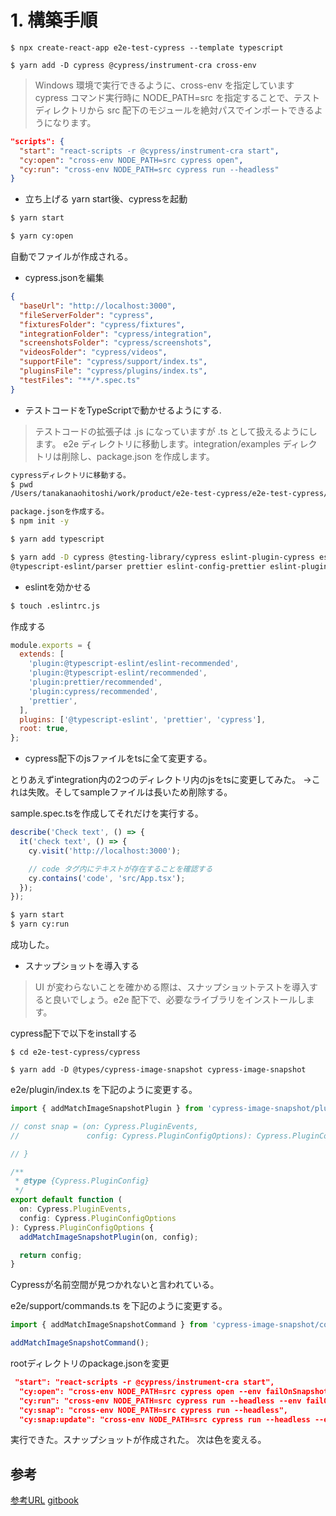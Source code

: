 # 1. 構築手順

`$ npx create-react-app e2e-test-cypress --template typescript`


`$ yarn add -D cypress @cypress/instrument-cra cross-env`

>Windows 環境で実行できるように、cross-env を指定しています
>cypress コマンド実行時に NODE_PATH=src を指定することで、テストディレクトリから src 配下のモジュールを絶対パスでインポートできるようになります。

```json
"scripts": {
  "start": "react-scripts -r @cypress/instrument-cra start",
  "cy:open": "cross-env NODE_PATH=src cypress open",
  "cy:run": "cross-env NODE_PATH=src cypress run --headless"
}
```

- 立ち上げる
yarn start後、cypressを起動

```sh
$ yarn start

$ yarn cy:open
```

自動でファイルが作成される。

- cypress.jsonを編集

```json
{
  "baseUrl": "http://localhost:3000",
  "fileServerFolder": "cypress",
  "fixturesFolder": "cypress/fixtures",
  "integrationFolder": "cypress/integration",
  "screenshotsFolder": "cypress/screenshots",
  "videosFolder": "cypress/videos",
  "supportFile": "cypress/support/index.ts",
  "pluginsFile": "cypress/plugins/index.ts",
  "testFiles": "**/*.spec.ts"
}
```

- テストコードをTypeScriptで動かせるようにする.

>テストコードの拡張子は .js になっていますが .ts として扱えるようにします。
>e2e ディレクトリに移動します。integration/examples ディレクトリは削除し、package.json を作成します。

```sh
cypressディレクトリに移動する。
$ pwd
/Users/tanakanaohitoshi/work/product/e2e-test-cypress/e2e-test-cypress/cypress

package.jsonを作成する。
$ npm init -y

$ yarn add typescript

$ yarn add -D cypress @testing-library/cypress eslint-plugin-cypress eslint @typescript-eslint/eslint-plugin
@typescript-eslint/parser prettier eslint-config-prettier eslint-plugin-prettier
```

- eslintを効かせる

```sh
$ touch .eslintrc.js
```

作成する

```js
module.exports = {
  extends: [
    'plugin:@typescript-eslint/eslint-recommended',
    'plugin:@typescript-eslint/recommended',
    'plugin:prettier/recommended',
    'plugin:cypress/recommended',
    'prettier',
  ],
  plugins: ['@typescript-eslint', 'prettier', 'cypress'],
  root: true,
};
```

- cypress配下のjsファイルをtsに全て変更する。

とりあえずintegration内の2つのディレクトリ内のjsをtsに変更してみた。
→これは失敗。そしてsampleファイルは長いため削除する。

sample.spec.tsを作成してそれだけを実行する。
```ts
describe('Check text', () => {
  it('check text', () => {
    cy.visit('http://localhost:3000');

    // code タグ内にテキストが存在することを確認する
    cy.contains('code', 'src/App.tsx');
  });
});
```

```sh
$ yarn start
$ yarn cy:run
```

成功した。

- スナップショットを導入する

>UI が変わらないことを確かめる際は、スナップショットテストを導入すると良いでしょう。e2e 配下で、必要なライブラリをインストールします。

cypress配下で以下をinstallする

`$ cd e2e-test-cypress/cypress`

`$ yarn add -D @types/cypress-image-snapshot cypress-image-snapshot`

e2e/plugin/index.ts を下記のように変更する。

```ts
import { addMatchImageSnapshotPlugin } from 'cypress-image-snapshot/plugin';

// const snap = (on: Cypress.PluginEvents,
//               config: Cypress.PluginConfigOptions): Cypress.PluginConfigOptions => {

// }

/**
 * @type {Cypress.PluginConfig}
 */
export default function (
  on: Cypress.PluginEvents,
  config: Cypress.PluginConfigOptions
): Cypress.PluginConfigOptions {
  addMatchImageSnapshotPlugin(on, config);

  return config;
}
```

Cypressが名前空間が見つかれないと言われている。


e2e/support/commands.ts を下記のように変更する。

```ts
import { addMatchImageSnapshotCommand } from 'cypress-image-snapshot/command';

addMatchImageSnapshotCommand();
```

rootディレクトリのpackage.jsonを変更

```json
 "start": "react-scripts -r @cypress/instrument-cra start",
  "cy:open": "cross-env NODE_PATH=src cypress open --env failOnSnapshotDiff=false",
  "cy:run": "cross-env NODE_PATH=src cypress run --headless --env failOnSnapshotDiff=false",
  "cy:snap": "cross-env NODE_PATH=src cypress run --headless",
  "cy:snap:update": "cross-env NODE_PATH=src cypress run --headless --env updateSnapshots=true"
```

実行できた。スナップショットが作成された。
次は色を変える。

## 参考

[参考URL](https://www.gixo.jp/blog/16086/)
[gitbook](https://r-ngtm.hatenablog.com/entry/2020/06/18/193235)
